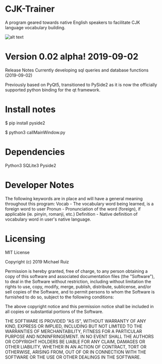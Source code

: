 # CJK-Trainer
A program geared towards native English speakers to facilitate CJK language vocabulary building. 

![alt text](https://i.imgur.com/mSwAeDi.png)
# Version 0.02 alpha! 2019-09-02
Release Notes
Currently developing sql queries and database functions (2019-09-02)


Previously based on PyQt5, transitioned to PySide2 as it is now the officially supported python binding for the  qt framework.


# Install notes
$ pip install pyside2

$ python3 callMainWindow.py


# Dependencies
Python3
SQLite3
Pyside2



# Developer Notes
The following keywords are in place and will have a general meaning throughout this program:
Vocab - The vocabulary word being learned, is a foreign word to user
Pronun - Pronunciation of the word (foreign), if applicable (ie. pinyin, romanji, etc.)
Definition - Native definition of vocabulary word in user's native language.


# Licensing
MIT License

Copyright (c) 2019 Michael Ruiz

Permission is hereby granted, free of charge, to any person obtaining a copy
of this software and associated documentation files (the "Software"), to deal
in the Software without restriction, including without limitation the rights
to use, copy, modify, merge, publish, distribute, sublicense, and/or sell
copies of the Software, and to permit persons to whom the Software is
furnished to do so, subject to the following conditions:

The above copyright notice and this permission notice shall be included in all
copies or substantial portions of the Software.

THE SOFTWARE IS PROVIDED "AS IS", WITHOUT WARRANTY OF ANY KIND, EXPRESS OR
IMPLIED, INCLUDING BUT NOT LIMITED TO THE WARRANTIES OF MERCHANTABILITY,
FITNESS FOR A PARTICULAR PURPOSE AND NONINFRINGEMENT. IN NO EVENT SHALL THE
AUTHORS OR COPYRIGHT HOLDERS BE LIABLE FOR ANY CLAIM, DAMAGES OR OTHER
LIABILITY, WHETHER IN AN ACTION OF CONTRACT, TORT OR OTHERWISE, ARISING FROM,
OUT OF OR IN CONNECTION WITH THE SOFTWARE OR THE USE OR OTHER DEALINGS IN THE
SOFTWARE.
